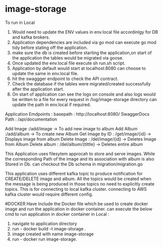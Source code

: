 # image-storage
To run in Local
1. Would need to update the ENV values in env.local file accordinlgy for DB and kafka brokers.
2. Application dependencies are included via go mod can execute go mod tidy before stating off the application.
3. make sure the db is created before starting the application,on start of the application the tables would be migrated via goose.
4. Once updated the env.local file execute sh run.sh script.
5. Application by default would start at localhost:8080 can choose to update the same in env.local file.
6. hit the swaggger endpoint to check the API contract.
7. Check the database if the tables were migrated/created successfully after the application start.
8. On start of application can see the logs on console and also logs would be written to a file for every request in /log/image-storage directory can update the path in env.local if required.



Application Emdpoints : 
basepath : http://localhost:8080/
SwaggerDocs Path : /api/documentation

Add Image :/add/image -> To add new image to album
Add Album :/add/album -> To create new Album
Get Image by ID : /get/image/{id} -> Displays image from album
Delete Image : /del/image/{id}  -> Deletes Image from Album
Delete album : /del/album/{tittle} -> Deletes entire album

This Application uses filesytem approcah to store and serve images.
While the corresponding Path of the image and its association with album is also Stored in Db.
can checkout the Db schema in migration/migration.go

This application uses different kafka topic to produce notification for CREATE/DELETE image and album.
All the topics would be created when the message is being produced in those topics no need to explicitly create topics.
This is for connecting to local kafka cluster. connecting to AWS kafka cluster would require different config.

#DOCKER
Have Include the Docker file which be used to create docker image and run the application in docker container.
can execute the below cmd to run application in docker container in Local :

1. navigate to application directory
2. run - docker build -t image-storage .
3. image created with name image-storage
4. run - docker run image-storage.